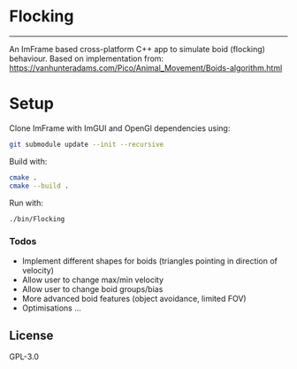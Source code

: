 # Flocking

<hr />

An ImFrame based cross-platform C++ app to simulate boid (flocking) behaviour. 
Based on implementation from: https://vanhunteradams.com/Pico/Animal_Movement/Boids-algorithm.html

# Setup

Clone ImFrame with ImGUI and OpenGl dependencies using:
```bash
git submodule update --init --recursive
```

Build with:
```bash
cmake .
cmake --build .
```

Run with:
```bash
./bin/Flocking
```

### Todos

 - Implement different shapes for boids (triangles pointing in direction of velocity)
 - Allow user to change max/min velocity
 - Allow user to change boid groups/bias
 - More advanced boid features (object avoidance, limited FOV)
 - Optimisations ...

License
----

GPL-3.0
